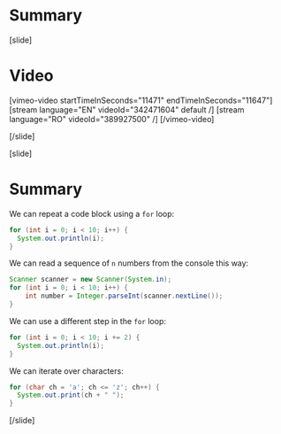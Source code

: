 # Summary

[slide]
# Video

[vimeo-video startTimeInSeconds="11471" endTimeInSeconds="11647"]
[stream language="EN" videoId="342471604" default /]
[stream language="RO" videoId="389927500"  /]
[/vimeo-video]

[/slide]

[slide]
# Summary

We can repeat a code block using a `for` loop:
```java live
for (int i = 0; i < 10; i++) {
  System.out.println(i);
}
```

We can read a sequence of `n` numbers from the console this way:
```java live
Scanner scanner = new Scanner(System.in);
for (int i = 0; i < 10; i++) {
    int number = Integer.parseInt(scanner.nextLine());
}
```

We can use a different step in the `for` loop:
```java live
for (int i = 0; i < 10; i += 2) {
  System.out.println(i);
}
```

We can iterate over characters:
```java live
for (char ch = 'a'; ch <= 'z'; ch++) {
  System.out.print(ch + " ");
}
```
[/slide]